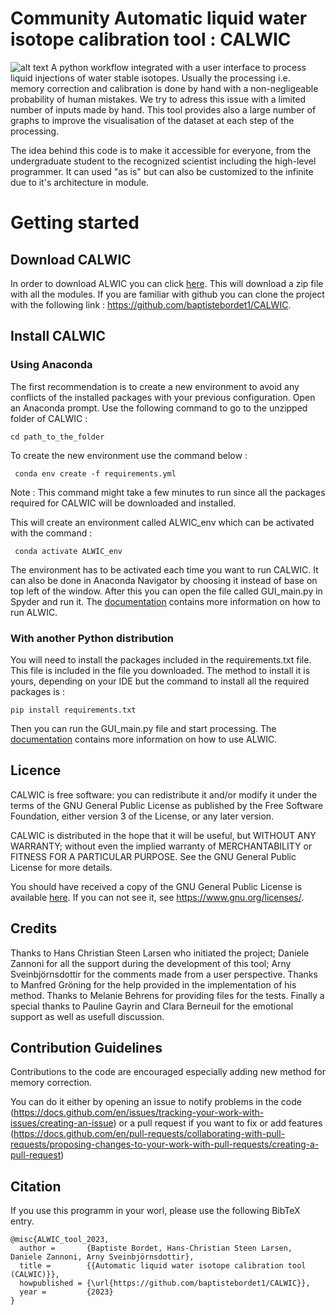 # Community Automatic liquid water isotope calibration tool : CALWIC
![alt text](https://github.com/baptistebordet1/CALWIC/blob/main/image_read_me.jpg)
A python workflow integrated with a user interface to process liquid injections of water stable isotopes. Usually the processing i.e. memory correction and calibration is done by hand with a non-negligeable probability of human mistakes. We try to adress this issue with a limited number of inputs made by hand. This tool provides also a large number of graphs to improve the visualisation of the dataset at each step of the processing. 

The idea behind this code is to make it accessible for everyone, from the undergraduate student to the recognized scientist including the high-level programmer. It can used "as is" but can also be customized to the infinite due to it's architecture in module. 

# Getting started
## Download CALWIC
In order to download ALWIC you can click [here](https://github.com/baptistebordet1/CALWIC/archive/refs/heads/main.zip). This will download a zip file with all the modules. 
If you are familiar with github you can clone the project with the following link : https://github.com/baptistebordet1/CALWIC. 

## Install CALWIC
### Using Anaconda 

The first recommendation is to create a new environment to avoid any conflicts of the installed packages with your previous configuration.
Open an Anaconda prompt. Use the following command to go to the unzipped folder of CALWIC : 

```
cd path_to_the_folder
```

To create the new environment use the command below : 

```
 conda env create -f requirements.yml
```

Note : This command might take a few minutes to run since all the packages required for CALWIC will be downloaded and installed. 

This will create an environment called ALWIC_env which can be activated with the command :

```
 conda activate ALWIC_env
```

The environment has to be activated each time you want to run CALWIC. It can also be done in Anaconda Navigator by choosing it instead of base on top left of the window. After this you can open the file called GUI\_main.py in Spyder and run it. The [documentation](https://github.com/baptistebordet1/CALWIC/raw/main/project/files/user_documentation.pdf) contains more information on how to run ALWIC.

### With another Python distribution

You will need to install the packages included in the requirements.txt file. This file is included in the file you downloaded. The method to install it is yours, depending on your IDE but the command to install all the required packages is :

```
pip install requirements.txt
```

Then you can run the GUI\_main.py file and start processing. The [documentation](https://github.com/baptistebordet1/CALWIC/raw/main/project/files/user_documentation.pdf) contains more information on how to use ALWIC.

## Licence 
CALWIC is free software: you can redistribute it and/or modify it under the terms of the GNU General Public License as published by the Free Software Foundation, either version 3 of the License, or any later version.

CALWIC is distributed in the hope that it will be useful, but WITHOUT ANY WARRANTY; without even the implied warranty of MERCHANTABILITY or FITNESS FOR A PARTICULAR PURPOSE. See the GNU General Public License for more details.

You should have received a copy of the GNU General Public License is available [here](https://github.com/baptistebordet1/CALWIC/blob/main/LICENSE). If you can not see it, see <https://www.gnu.org/licenses/>.

## Credits 

Thanks to Hans Christian Steen Larsen who initiated the project; Daniele Zannoni for all the support during the development of this tool; Arny Sveinbjörnsdottir for the comments made from a user perspective. 
Thanks to Manfred Gröning for the help provided in the implementation of his method.
Thanks to Melanie Behrens for providing files for the tests.
Finally a special thanks to Pauline Gayrin and Clara Berneuil for the emotional support as well as usefull discussion. 

## Contribution Guidelines 

Contributions to the code are encouraged especially adding new method for memory correction. 

You can do it either by opening an issue to notify problems in the code (https://docs.github.com/en/issues/tracking-your-work-with-issues/creating-an-issue) or a pull request if you want to fix or add features (https://docs.github.com/en/pull-requests/collaborating-with-pull-requests/proposing-changes-to-your-work-with-pull-requests/creating-a-pull-request) 

## Citation 
If you use this programm in your worl, please use the following BibTeX entry.
```
@misc{ALWIC_tool_2023,
  author =       {Baptiste Bordet, Hans-Christian Steen Larsen, Daniele Zannoni, Arny Sveinbjörnsdottir},
  title =        {{Automatic liquid water isotope calibration tool (CALWIC)}},
  howpublished = {\url{https://github.com/baptistebordet1/CALWIC}},
  year =         {2023}
}
```
